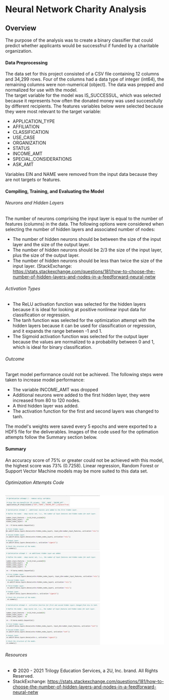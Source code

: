 # Neural Network Charity Analysis
## Overview
The purpose of the analysis was to create a binary classifier that could predict whether applicants would be successfrul if funded by a charitable organization.
#### Data Preprocessing
The data set for this project consisted of a CSV file containing 12 columns and 34,299 rows. Four of the columns had a data type of integer (int64), the remaining columns were non-numerical (object). The data was prepped and normalized for use with the model.  
The target variable for the model was IS_SUCCESSUL, which was selected because it represents how often the donated money was used successfully by different recipients.
The features variables below were selected because they were most relevant to the target variable: 
- APPLICATION_TYPE 
- AFFILIATION
- CLASSIFICATION
- USE_CASE
- ORGANIZATION
- STATUS
- INCOME_AMT
- SPECIAL_CONSIDERATIONS
- ASK_AMT

Variables EIN and NAME were removed from the input data because they are not targets or features.
#### Compiling, Training, and Evaluating the Model
###### Neurons and Hidden Layers
The number of neurons comprising the input layer is equal to the number of features (columns) in the data. The following options were considered when selecting the number of hidden layers and associated number of nodes: 
- The number of hidden neurons should be  between the size of the input layer and the size of the output layer. 
- The number of hidden neurons should be 2/3 the size of the input layer, plus the size of the output layer. 
- The number of hidden neurons should be less than twice the size of the input layer. (StackExchange: https://stats.stackexchange.com/questions/181/how-to-choose-the-number-of-hidden-layers-and-nodes-in-a-feedforward-neural-netw

###### Activation Types
- The ReLU activation function was selected for the hidden layers because it is ideal for looking at positive nonlinear input data for classification or regression.
- The tanh function was selected for the optimization attempt with the hidden layers because it can be used for classification or regression, and it expands the range between -1 and 1.
- The Sigmoid activation function was selected for the output layer because the values are normalized to a probability between 0 and 1, which is ideal for binary classification.

###### Outcome
Target model performance could not be achieved.
The following steps were taken to increase model performance:
- The variable INCOME_AMT was dropped
- Additional neurons were added to the first hidden layer, they were increased from 80 to 120 nodes.
- A third hidden layer was added.
- The activation function for the first and second layers was changed to tanh.

The model's weights were saved every 5 epochs and were exported to a HDF5 file for the deliverables.
Images of the code used for the optimation attempts follow the Summary section below.

#### Summary
An accuracy score of 75% or greater could not be achieved with this model, the highest score was 73% (0.7258). Linear regression, Random Forest or Support Vector Machine models may be more suited to this data set.

###### Optimization Attempts Code

![optimization_attempts](https://github.com/LleeMcD/Neural_Network_Charity_Analysis/blob/main/Resources/optimization_attempts.png)

###### Resources
- © 2020 - 2021 Trilogy Education Services, a 2U, Inc. brand. All Rights Reserved.
- StackExchange: https://stats.stackexchange.com/questions/181/how-to-choose-the-number-of-hidden-layers-and-nodes-in-a-feedforward-neural-netw
